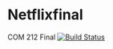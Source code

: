 # Netflixfinal
COM 212 Final
[![Build Status](https://travis-ci.org/cameronaaron/Netflixfinal.svg?branch=master)](https://travis-ci.org/cameronaaron/Netflixfinal)
